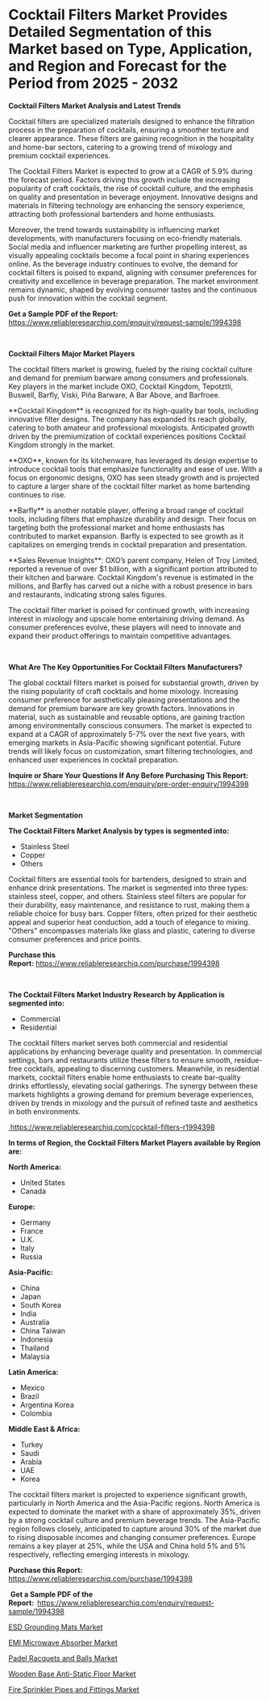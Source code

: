 <p><h1>Cocktail Filters Market Provides Detailed Segmentation of this Market based on Type, Application, and Region and Forecast for the Period from 2025 - 2032</h1></p><p><strong>Cocktail Filters Market Analysis and Latest Trends</strong></p>
<p><p>Cocktail filters are specialized materials designed to enhance the filtration process in the preparation of cocktails, ensuring a smoother texture and clearer appearance. These filters are gaining recognition in the hospitality and home-bar sectors, catering to a growing trend of mixology and premium cocktail experiences.</p><p>The Cocktail Filters Market is expected to grow at a CAGR of 5.9% during the forecast period. Factors driving this growth include the increasing popularity of craft cocktails, the rise of cocktail culture, and the emphasis on quality and presentation in beverage enjoyment. Innovative designs and materials in filtering technology are enhancing the sensory experience, attracting both professional bartenders and home enthusiasts.</p><p>Moreover, the trend towards sustainability is influencing market developments, with manufacturers focusing on eco-friendly materials. Social media and influencer marketing are further propelling interest, as visually appealing cocktails become a focal point in sharing experiences online. As the beverage industry continues to evolve, the demand for cocktail filters is poised to expand, aligning with consumer preferences for creativity and excellence in beverage preparation. The market environment remains dynamic, shaped by evolving consumer tastes and the continuous push for innovation within the cocktail segment.</p></p>
<p><strong>Get a Sample PDF of the Report:&nbsp;</strong> <a href="https://www.reliableresearchiq.com/enquiry/request-sample/1994398?utm_campaign=99&utm_medium=2&utm_source=Github&utm_content=ia&utm_term=06042025&utm_id=cocktail-filters">https://www.reliableresearchiq.com/enquiry/request-sample/1994398</a></p>
<p>&nbsp;</p>
<p><strong>Cocktail Filters Major Market Players</strong></p>
<p><p>The cocktail filters market is growing, fueled by the rising cocktail culture and demand for premium barware among consumers and professionals. Key players in the market include OXO, Cocktail Kingdom, Tepotztli, Buswell, Barfly, Viski, Piña Barware, A Bar Above, and Barfroee.</p><p>**Cocktail Kingdom** is recognized for its high-quality bar tools, including innovative filter designs. The company has expanded its reach globally, catering to both amateur and professional mixologists. Anticipated growth driven by the premiumization of cocktail experiences positions Cocktail Kingdom strongly in the market.</p><p>**OXO**, known for its kitchenware, has leveraged its design expertise to introduce cocktail tools that emphasize functionality and ease of use. With a focus on ergonomic designs, OXO has seen steady growth and is projected to capture a larger share of the cocktail filter market as home bartending continues to rise.</p><p>**Barfly** is another notable player, offering a broad range of cocktail tools, including filters that emphasize durability and design. Their focus on targeting both the professional market and home enthusiasts has contributed to market expansion. Barfly is expected to see growth as it capitalizes on emerging trends in cocktail preparation and presentation.</p><p>**Sales Revenue Insights**: OXO’s parent company, Helen of Troy Limited, reported a revenue of over $1 billion, with a significant portion attributed to their kitchen and barware. Cocktail Kingdom's revenue is estimated in the millions, and Barfly has carved out a niche with a robust presence in bars and restaurants, indicating strong sales figures.</p><p>The cocktail filter market is poised for continued growth, with increasing interest in mixology and upscale home entertaining driving demand. As consumer preferences evolve, these players will need to innovate and expand their product offerings to maintain competitive advantages.</p></p>
<p>&nbsp;</p>
<p><strong>What Are The Key Opportunities For Cocktail Filters Manufacturers?</strong></p>
<p><p>The global cocktail filters market is poised for substantial growth, driven by the rising popularity of craft cocktails and home mixology. Increasing consumer preference for aesthetically pleasing presentations and the demand for premium barware are key growth factors. Innovations in material, such as sustainable and reusable options, are gaining traction among environmentally conscious consumers. The market is expected to expand at a CAGR of approximately 5-7% over the next five years, with emerging markets in Asia-Pacific showing significant potential. Future trends will likely focus on customization, smart filtering technologies, and enhanced user experiences in cocktail preparation.</p></p>
<p><strong>Inquire or Share Your Questions If Any Before Purchasing This Report:</strong> <a href="https://www.reliableresearchiq.com/enquiry/pre-order-enquiry/1994398?utm_campaign=99&utm_medium=2&utm_source=Github&utm_content=ia&utm_term=06042025&utm_id=cocktail-filters">https://www.reliableresearchiq.com/enquiry/pre-order-enquiry/1994398</a></p>
<p>&nbsp;</p>
<p><strong>Market Segmentation</strong></p>
<p><strong>The Cocktail Filters Market Analysis by types is segmented into:</strong></p>
<p><ul><li>Stainless Steel</li><li>Copper</li><li>Others</li></ul></p>
<p><p>Cocktail filters are essential tools for bartenders, designed to strain and enhance drink presentations. The market is segmented into three types: stainless steel, copper, and others. Stainless steel filters are popular for their durability, easy maintenance, and resistance to rust, making them a reliable choice for busy bars. Copper filters, often prized for their aesthetic appeal and superior heat conduction, add a touch of elegance to mixing. "Others" encompasses materials like glass and plastic, catering to diverse consumer preferences and price points.</p></p>
<p><strong>Purchase this Report:&nbsp;</strong><a href="https://www.reliableresearchiq.com/purchase/1994398?utm_campaign=99&utm_medium=2&utm_source=Github&utm_content=ia&utm_term=06042025&utm_id=cocktail-filters">https://www.reliableresearchiq.com/purchase/1994398</a></p>
<p>&nbsp;</p>
<p><strong>The Cocktail Filters Market Industry Research by Application is segmented into:</strong></p>
<p><ul><li>Commercial</li><li>Residential</li></ul></p>
<p><p>The cocktail filters market serves both commercial and residential applications by enhancing beverage quality and presentation. In commercial settings, bars and restaurants utilize these filters to ensure smooth, residue-free cocktails, appealing to discerning customers. Meanwhile, in residential markets, cocktail filters enable home enthusiasts to create bar-quality drinks effortlessly, elevating social gatherings. The synergy between these markets highlights a growing demand for premium beverage experiences, driven by trends in mixology and the pursuit of refined taste and aesthetics in both environments.</p></p>
<p><a href="https://www.reliableresearchiq.com/cocktail-filters-r1994398?utm_campaign=99&utm_medium=2&utm_source=Github&utm_content=ia&utm_term=06042025&utm_id=cocktail-filters">&nbsp;https://www.reliableresearchiq.com/cocktail-filters-r1994398</a></p>
<p><strong>In terms of Region, the Cocktail Filters Market Players available by Region are:</strong></p>
<p>
    <p> <strong> North America: </strong>
        <ul>
            <li>United States</li>
            <li>Canada</li>
        </ul>
        </p> 
    <p> <strong> Europe: </strong>
        <ul>
            <li>Germany</li>
            <li>France</li>
            <li>U.K.</li>
            <li>Italy</li>
            <li>Russia</li>
        </ul>
        </p> 
    <p> <strong> Asia-Pacific: </strong>
        <ul>
            <li>China</li>
            <li>Japan</li>
            <li>South Korea</li>
            <li>India</li>
            <li>Australia</li>
            <li>China Taiwan</li>
            <li>Indonesia</li>
            <li>Thailand</li>
            <li>Malaysia</li>
        </ul>
        </p> 
    <p> <strong> Latin America: </strong>
        <ul>
            <li>Mexico</li>
            <li>Brazil</li>
            <li>Argentina Korea</li>
            <li>Colombia</li>
        </ul>
        </p> 
    <p> <strong> Middle East & Africa: </strong>
        <ul>
            <li>Turkey</li>
            <li>Saudi</li>
            <li>Arabia</li>
            <li>UAE</li>
            <li>Korea</li>
        </ul>
    </p>
    </p>
<p><p>The cocktail filters market is projected to experience significant growth, particularly in North America and the Asia-Pacific regions. North America is expected to dominate the market with a share of approximately 35%, driven by a strong cocktail culture and premium beverage trends. The Asia-Pacific region follows closely, anticipated to capture around 30% of the market due to rising disposable incomes and changing consumer preferences. Europe remains a key player at 25%, while the USA and China hold 5% and 5% respectively, reflecting emerging interests in mixology.</p></p>
<p><strong>Purchase this Report: </strong><a href="https://www.reliableresearchiq.com/purchase/1994398?utm_campaign=99&utm_medium=2&utm_source=Github&utm_content=ia&utm_term=06042025&utm_id=cocktail-filters">https://www.reliableresearchiq.com/purchase/1994398</a></p>
<p>&nbsp;<strong>Get a Sample PDF of the Report:&nbsp;&nbsp;</strong><a href="https://www.reliableresearchiq.com/enquiry/request-sample/1994398?utm_campaign=99&utm_medium=2&utm_source=Github&utm_content=ia&utm_term=06042025&utm_id=cocktail-filters">https://www.reliableresearchiq.com/enquiry/request-sample/1994398</a></p>
<p><strong></strong></p>
<p><p><a href="https://github.com/atawanyeze/Market-Research-Report-List-1/blob/main/esd-grounding-mats-market.md?utm_campaign=99&utm_medium=2&utm_source=Github&utm_content=ia&utm_term=06042025&utm_id=cocktail-filters">ESD Grounding Mats Market</a></p><p><a href="https://github.com/eimutelufta/Market-Research-Report-List-1/blob/main/emi-microwave-absorber-market.md?utm_campaign=99&utm_medium=2&utm_source=Github&utm_content=ia&utm_term=06042025&utm_id=cocktail-filters">EMI Microwave Absorber Market</a></p><p><a href="https://github.com/onutsheinz/Market-Research-Report-List-1/blob/main/padel-racquets-and-balls-market.md?utm_campaign=99&utm_medium=2&utm_source=Github&utm_content=ia&utm_term=06042025&utm_id=cocktail-filters">Padel Racquets and Balls Market</a></p><p><a href="https://github.com/afghatakito29/Market-Research-Report-List-1/blob/main/wooden-base-anti-static-floor-market.md?utm_campaign=99&utm_medium=2&utm_source=Github&utm_content=ia&utm_term=06042025&utm_id=cocktail-filters">Wooden Base Anti-Static Floor Market</a></p><p><a href="https://github.com/saqafidrahea/Market-Research-Report-List-1/blob/main/fire-sprinkler-pipes-and-fittings-market.md?utm_campaign=99&utm_medium=2&utm_source=Github&utm_content=ia&utm_term=06042025&utm_id=cocktail-filters">Fire Sprinkler Pipes and Fittings Market</a></p></p>